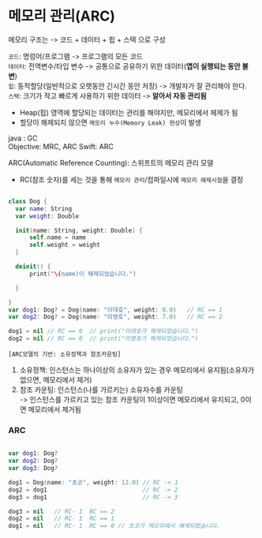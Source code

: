# 메모리 관리(ARC)
메모리 구조는 -> 코드 + 데이터 + 힙 + 스택 으로 구성

`코드`: 명렁어/프로그램 -> 프로그램의 모든 코드     
`데이터`: 전역변수/타입 변수 -> 공통으로 공유하기 위한 데이터(**앱이 실행되는 동안 불변**)     
`힙`: 동적할당(일반적으로 오랫동안 긴시간 동안 저장) -> 개발자가 잘 관리해야 한다.         
`스택`: 크기가 작고 빠르게 사용하기 위한 데이터 -> **알아서 자동 관리됨**         

* Heap(힙) 영역에 할당되는 데이터는 관리를 해야지만, 메모리에서 헤제가 됨
* 할당이 해제되지 않으면 `메모리 누수(Memory Leak) 현상`이 발생

java : GC       
Objective: MRC, ARC
Swift: ARC

 ARC(Automatic Reference Counting): 스위프트의 메모리 관리 모델     
 * RC(참조 숫자)를 세는 것을 통해 `메모리 관리`/컴파일시에 `메모리 헤제시점`을 결정

```Swift

class Dog {
  var name: String
  var weight: Double

  init(name: String, weight: Double) {
      self.name = name
      self.weight = weight
  }

  deinit() {
      print("\(name)이 해제되었습니다.")

  }

}
var dog1: Dog? = Dog(name: "이대호", weight: 8.0)   // RC == 1
var dog2: Dog? = Dog(name: "이영호", weight: 7.0)   // RC == 2

dog1 = nil // RC == 0  // print("이대호가 해제되었습니다.")
dog2 = nil // RC == 0  // print("이영호가 해제되었습니다.")
```

```
[ARC모델의 기반: 소유정책과 참조카운팅]
```
1. 소유정책: 인스턴스는 하나이상의 소유자가 있는 경우 메모리에서 유지됨(소유자가 없으면, 메모리에서 제거)
2. 참조 카운팅: 인스턴스(나를 가르키는) 소유자수를 카운팅     
-> 인스턴스를 가르키고 있는 참조 카운팅이 1이상이면 메모리에서 유지되고, 0이면 메모리에서 제거됨



### ARC    
```Swift

var dog1: Dog?
var dog2: Dog?
var dog3: Dog?

dog1 = Dog(name: "초코", weight: 12.0) // RC -> 1
dog2 = dog1                           // RC -> 2
dog3 = dog1                           // RC -> 3

dog3 = nil   // RC- 1  RC == 2
dog2 = nil   // RC- 1  RC == 1
dog1 = nil   // RC- 1  RC == 0 // 초코가 메모리에서 해제되었습니다.

```
